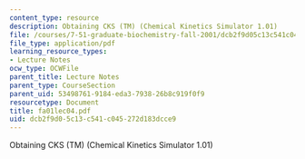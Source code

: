 ```yaml
---
content_type: resource
description: Obtaining CKS (TM) (Chemical Kinetics Simulator 1.01)
file: /courses/7-51-graduate-biochemistry-fall-2001/dcb2f9d05c13c541c045272d183dcce9_fa01lec04.pdf
file_type: application/pdf
learning_resource_types:
- Lecture Notes
ocw_type: OCWFile
parent_title: Lecture Notes
parent_type: CourseSection
parent_uid: 53498761-9184-eda3-7938-26b8c919f0f9
resourcetype: Document
title: fa01lec04.pdf
uid: dcb2f9d0-5c13-c541-c045-272d183dcce9
---
```

Obtaining CKS (TM) (Chemical Kinetics Simulator 1.01)

